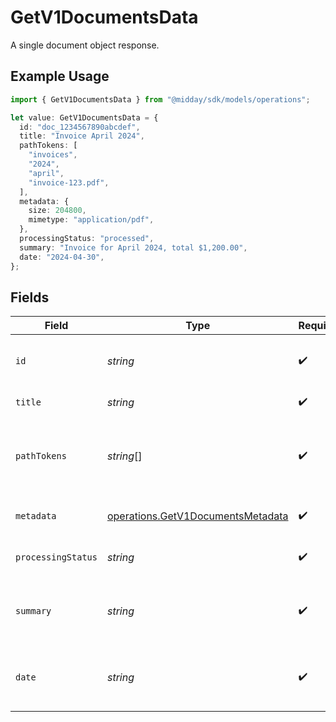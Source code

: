 # GetV1DocumentsData

A single document object response.

## Example Usage

```typescript
import { GetV1DocumentsData } from "@midday/sdk/models/operations";

let value: GetV1DocumentsData = {
  id: "doc_1234567890abcdef",
  title: "Invoice April 2024",
  pathTokens: [
    "invoices",
    "2024",
    "april",
    "invoice-123.pdf",
  ],
  metadata: {
    size: 204800,
    mimetype: "application/pdf",
  },
  processingStatus: "processed",
  summary: "Invoice for April 2024, total $1,200.00",
  date: "2024-04-30",
};
```

## Fields

| Field                                                                                  | Type                                                                                   | Required                                                                               | Description                                                                            | Example                                                                                |
| -------------------------------------------------------------------------------------- | -------------------------------------------------------------------------------------- | -------------------------------------------------------------------------------------- | -------------------------------------------------------------------------------------- | -------------------------------------------------------------------------------------- |
| `id`                                                                                   | *string*                                                                               | :heavy_check_mark:                                                                     | Unique identifier for the document.                                                    | doc_1234567890abcdef                                                                   |
| `title`                                                                                | *string*                                                                               | :heavy_check_mark:                                                                     | Title of the document.                                                                 | Invoice April 2024                                                                     |
| `pathTokens`                                                                           | *string*[]                                                                             | :heavy_check_mark:                                                                     | Array of path tokens representing the document's location.                             | [<br/>"invoices",<br/>"2024",<br/>"april",<br/>"invoice-123.pdf"<br/>]                 |
| `metadata`                                                                             | [operations.GetV1DocumentsMetadata](../../models/operations/getv1documentsmetadata.md) | :heavy_check_mark:                                                                     | Metadata about the document.                                                           |                                                                                        |
| `processingStatus`                                                                     | *string*                                                                               | :heavy_check_mark:                                                                     | Processing status of the document.                                                     | processed                                                                              |
| `summary`                                                                              | *string*                                                                               | :heavy_check_mark:                                                                     | Summary or extracted content from the document.                                        | Invoice for April 2024, total $1,200.00                                                |
| `date`                                                                                 | *string*                                                                               | :heavy_check_mark:                                                                     | Date associated with the document (ISO 8601).                                          | 2024-04-30                                                                             |
